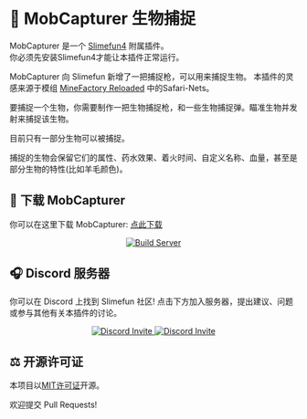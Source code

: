 # :ghost: MobCapturer 生物捕捉

MobCapturer 是一个 [Slimefun4](https://github.com/TheBusyBiscuit/Slimefun4/) 附属插件。<br>
你必须先安装Slimefun4才能让本插件正常运行。

MobCapturer 向 Slimefun 新增了一把捕捉枪，可以用来捕捉生物。
本插件的灵感来源于模组 [MineFactory Reloaded](https://www.curseforge.com/minecraft/mc-mods/minefactory-reloaded) 中的Safari-Nets。

要捕捉一个生物，你需要制作一把生物捕捉枪，和一些生物捕捉弹。瞄准生物并发射来捕捉该生物。

目前只有一部分生物可以被捕捉。

捕捉的生物会保留它们的属性、药水效果、着火时间、自定义名称、血量，甚至是部分生物的特性(比如羊毛颜色)。

## :floppy_disk: 下载 MobCapturer
你可以在这里下载 MobCapturer: [点此下载](https://github.com/ybw0014/MobCapturer-CN/actions/workflows/maven.yml)

<p align="center">
  <a href="https://github.com/ybw0014/MobCapturer-CN/actions/workflows/maven.yml">
    <img src="https://github.com/ybw0014/MobCapturer-CN/actions/workflows/maven.yml/badge.svg" alt="Build Server"/>
  </a>
</p>

## :headphones: Discord 服务器
你可以在 Discord 上找到 Slimefun 社区!
点击下方加入服务器，提出建议、问题或参与其他有关本插件的讨论。

<p align="center">
  <a href="https://discord.gg/slimefun">
    <img src="https://discordapp.com/api/guilds/565557184348422174/widget.png?style=banner3" alt="Discord Invite"/>
  </a>
  <a href="https://discord.gg/SqD3gg5SAU">
    <img src="https://discordapp.com/api/guilds/809178621424041997/widget.png?style=banner3" alt="Discord Invite"/>
  </a>
</p>

## :balance_scale: 开源许可证

本项目以[MIT许可证](/LICENSE)开源。

欢迎提交 Pull Requests!
